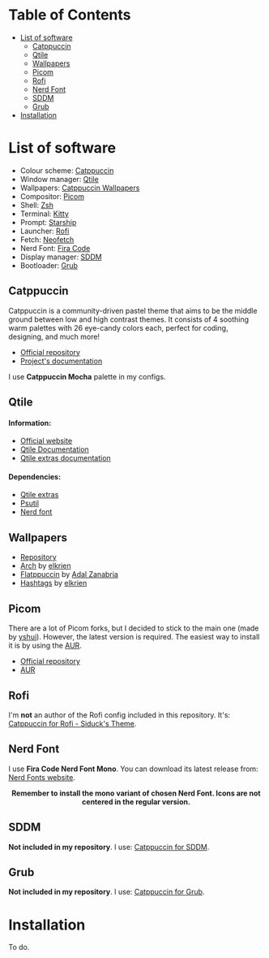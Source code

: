 # Table of Contents
- [List of software](#list-of-software)
    - [Catppuccin](#catppuccin)
    - [Qtile](#qtile)
    - [Wallpapers](#wallpapers)
    - [Picom](#picom)
    - [Rofi](#rofi)
    - [Nerd Font](#nerd-font)
    - [SDDM](#sddm)
    - [Grub](#grub)
- [Installation](#installation)

# List of software
- Colour scheme: [Catppuccin](#catppuccin)
- Window manager: [Qtile](#qtile)
- Wallpapers: [Catppuccin Wallpapers](#wallpapers)
- Compositor: [Picom](#picom)
- Shell: [Zsh](https://www.zsh.org/)
- Terminal: [Kitty](https://sw.kovidgoyal.net/kitty/)
- Prompt: [Starship](https://starship.rs/)
- Launcher: [Rofi](#rofi)
- Fetch: [Neofetch](https://github.com/dylanaraps/neofetch)
- Nerd Font: [Fira Code](#nerd-font)
- Display manager: [SDDM](#sddm)
- Bootloader: [Grub](#grub)

## Catppuccin
Catppuccin is a community-driven pastel theme that aims to be the middle ground between low and high contrast themes. It consists of 4 soothing warm palettes with 26 eye-candy colors each, perfect for coding, designing, and much more!
- [Official repository](https://github.com/catppuccin/catppuccin)
- [Project's documentation](https://github.com/catppuccin/catppuccin/tree/dev/docs)

I use **Catppuccin Mocha** palette in my configs.
## Qtile
#### Information:
- [Official website](http://www.qtile.org/)
- [Qtile Documentation](http://docs.qtile.org/en/stable/)
- [Qtile extras documentation](https://qtile-extras.readthedocs.io/en/stable/index.html)
#### Dependencies:
- [Qtile extras](https://qtile-extras.readthedocs.io/en/stable/manual/install.html)
- [Psutil](https://pypi.org/project/psutil/)
- [Nerd font](#nerd-font)

## Wallpapers
- [Repository](https://github.com/catppuccin/wallpapers)
- [Arch](https://github.com/catppuccin/wallpapers/blob/main/os/arch-black-4k.png) by [elkrien](https://github.com/elkrien)
- [Flatppuccin](https://github.com/catppuccin/wallpapers/blob/main/flatppuccin/flatppuccin_4k_macchiato.png) by [Adal Zanabria](https://github.com/AdalZanabria)
- [Hashtags](https://github.com/catppuccin/wallpapers/blob/main/minimalistic/hashtags-black.png) by [elkrien](https://github.com/elkrien)

## Picom
There are a lot of Picom forks, but I decided to stick to the main one (made by [yshui](https://github.com/yshui)). However, the latest version is required. The easiest way to install it is by using the [AUR](https://aur.archlinux.org/).
- [Official repository](https://github.com/yshui/picom)
- [AUR](https://aur.archlinux.org/packages/picom-git)

## Rofi
I'm **not** an author of the Rofi config included in this repository. It's: [Catppuccin for Rofi - Siduck's Theme](https://github.com/catppuccin/rofi/tree/main/basic).

## Nerd Font
I use **Fira Code Nerd Font Mono**. You can download its latest release from: [Nerd Fonts website](https://www.nerdfonts.com/font-downloads).

**<center>Remember to install the mono variant of chosen Nerd Font. Icons are not centered in the regular version.</center>**

## SDDM
**Not included in my repository**. I use: [Catppuccin for SDDM](https://github.com/catppuccin/sddm).

## Grub
**Not included in my repository**. I use: [Catppuccin for Grub](https://github.com/catppuccin/grub).

# Installation
To do.
